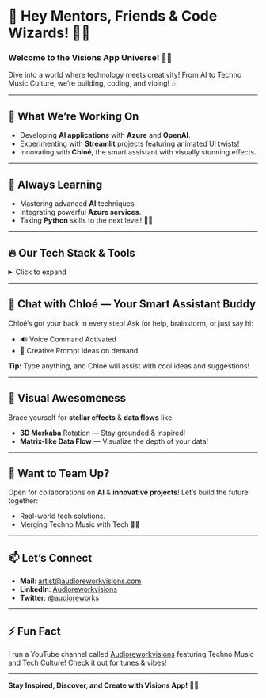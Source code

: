 # 👋 Hey Mentors, Friends & Code Wizards! 🎩✨

### Welcome to the **Visions App** Universe! 🚀💫  
Dive into a world where technology meets creativity! From AI to Techno Music Culture, we’re building, coding, and vibing! 🎶

---

## 🔭 **What We’re Working On**
- Developing **AI applications** with **Azure** and **OpenAI**.
- Experimenting with **Streamlit** projects featuring animated UI twists!
- Innovating with **Chloé**, the smart assistant with visually stunning effects.

---

## 🌱 **Always Learning**
- Mastering advanced **AI** techniques.
- Integrating powerful **Azure services**.
- Taking **Python** skills to the next level! 🐍🚀

---

## 🔥 Our Tech Stack & Tools
<details>
  <summary>Click to expand</summary>

| Tool / Platform       | Icon                                                                                                            |
|----------------------------------------------------------------------------------------------------------------------------------------|
| **GitHub**            | ![GitHub](https://img.icons8.com/fluent/48/000000/github.png)                                                   |            
| **Microsoft**         | ![Microsoft](https://img.icons8.com/color/48/000000/microsoft.png)                                              |      
| **Python**            | ![Python](https://img.icons8.com/color/48/000000/python.png)                                                    |
</details>

---

## 💬 Chat with **Chloé** — Your Smart Assistant Buddy
Chloé’s got your back in every step! Ask for help, brainstorm, or just say hi:
- 🔊 Voice Command Activated
- 🧩 Creative Prompt Ideas on demand

**Tip:** Type anything, and Chloé will assist with cool ideas and suggestions!

---

## 🌠 Visual Awesomeness
Brace yourself for **stellar effects** & **data flows** like:
- **3D Merkaba** Rotation — Stay grounded & inspired!
- **Matrix-like Data Flow** — Visualize the depth of your data!

---

## 🎉 Want to Team Up?
Open for collaborations on **AI** & **innovative projects**! Let’s build the future together:
- Real-world tech solutions.
- Merging Techno Music with Tech 🚀🎶

---

## 📫 Let’s Connect
- **Mail**: [artist@audioreworkvisions.com](mailto:artist@audioreworkvisions.com)
- **LinkedIn**: [Audioreworkvisions](https://www.linkedin.com/in/audioreworkvisions)
- **Twitter**: [@audioreworks](https://twitter.com/audioreworks)

---

## ⚡ Fun Fact
I run a YouTube channel called [Audioreworkvisions](https://www.youtube.com/@Audioreworkvisions) featuring Techno Music and Tech Culture! Check it out for tunes & vibes!

---

**Stay Inspired, Discover, and Create with Visions App!** 🌈✨
